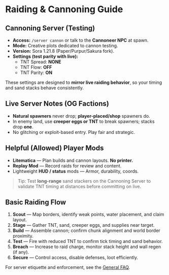 # Raiding & Cannoning Guide

## Cannoning Server (Testing)
- **Access:** `/server cannon` or talk to the **Cannoneer NPC** at spawn.
- **Mode:** Creative plots dedicated to cannon testing.
- **Version:** Sora 1.21.8 (Paper/Purpur/Sakura fork).
- **Settings (test parity with live):**
  - TNT Spread: **NONE**
  - TNT Flow: **OFF**
  - TNT Parity: **ON**

These settings are designed to **mirror live raiding behavior**, so your timing and sand stacks behave consistently.

## Live Server Notes (OG Factions)
- **Natural spawners** never drop; **player-placed/shop** spawners do.
- In enemy land, use **creeper eggs or TNT** to break spawners; stacks drop **one**.
- No glitching or exploit-based entry. Play fair and strategic.

## Helpful (Allowed) Player Mods
- **Litematica** — Plan builds and cannon layouts. **No printer.**
- **Replay Mod** — Record raids for review and content.
- Lightweight **HUD / status** mods — Armor, durability, coords.

> Tip: Test **long-range** sand stackers on the Cannoning Server to validate TNT timing at distances before committing on live.

## Basic Raiding Flow
1. **Scout** — Map borders, identify weak points, water placement, and claim layout.
2. **Stage** — Gather TNT, sand, creeper eggs, and supplies near target.
3. **Build** — Assemble cannon; confirm chunk alignment and world border proximity.
4. **Test** — Fire with reduced TNT to confirm tick timing and sand behavior.
5. **Breach** — Increase to raid charge, monitor stack height and wall regen (if any).
6. **Secure** — Control access, disable defenses, loot efficiently.

For server etiquette and enforcement, see the [General FAQ](faq.md).
